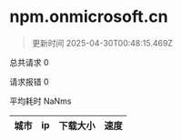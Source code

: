
  # npm.onmicrosoft.cn

  > 更新时间 2025-04-30T00:48:15.469Z
  
  总共请求 0

  请求报错 0

  平均耗时 NaNms

|城市|ip|下载大小|速度|
|-----|----------|---|---|

  